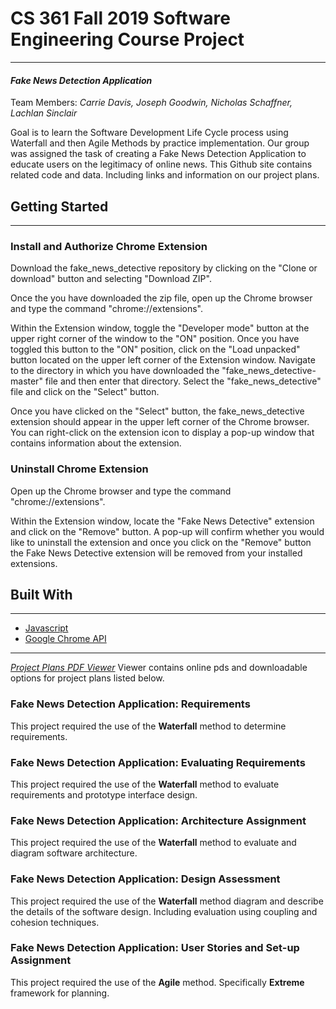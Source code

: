 # CS 361 Fall 2019 Software Engineering Course Project
---
#### _Fake News Detection Application_

Team Members: _Carrie Davis, Joseph Goodwin, Nicholas Schaffner, Lachlan Sinclair_ 

Goal is to learn the Software Development Life Cycle process using Waterfall and then Agile Methods by practice implementation. Our group was assigned the task of creating a Fake News Detection Application to educate users on the legitimacy of online news. This Github site contains related code and data. Including links and information on our project plans.

## Getting Started ##
---
### Install and Authorize Chrome Extension

Download the fake_news_detective repository by clicking on the "Clone or download" button and selecting "Download ZIP".

Once the you have downloaded the zip file, open up the Chrome browser and type the command "chrome://extensions".

Within the Extension window, toggle the "Developer mode" button at the upper right corner of the window to the "ON" position. Once you have toggled this button to the "ON" position, click on the "Load unpacked" button located on the upper left corner of the Extension window. Navigate to the directory in which you have downloaded the "fake_news_detective-master" file and then enter that directory. Select the "fake_news_detective" file and click on the "Select" button.

Once you have clicked on the "Select" button, the fake_news_detective extension should appear in the upper left corner of the Chrome browser. You can right-click on the extension icon to display a pop-up window that contains information about the extension.

### Uninstall Chrome Extension

Open up the Chrome browser and type the command "chrome://extensions".

Within the Extension window, locate the "Fake News Detective" extension and click on the "Remove" button. A pop-up will confirm whether you would like to uninstall the extension and once you click on the "Remove" button the Fake News Detective extension will be removed from your installed extensions.

## Built With
---
* [Javascript](https://developer.mozilla.org/en-US/docs/Web/JavaScript)
* [Google Chrome API](https://developers.chrome.com/extensions/api_index)

---

[*Project Plans PDF Viewer*](https://cs361project-258620.appspot.com) 
Viewer contains online pds and downloadable options for project plans listed below.

### Fake News Detection Application: Requirements

This project required the use of the **Waterfall** method to determine requirements.  

### Fake News Detection Application: Evaluating Requirements

This project required the use of the **Waterfall** method to evaluate requirements and prototype interface design.  

### Fake News Detection Application: Architecture Assignment

This project required the use of the **Waterfall** method to evaluate and diagram software architecture.  

### Fake News Detection Application: Design Assessment

This project required the use of the **Waterfall** method diagram and describe the details of the software design. Including evaluation using coupling and cohesion techniques. 

### Fake News Detection Application: User Stories and Set-up Assignment

This project required the use of the **Agile** method. Specifically **Extreme** framework for planning.
